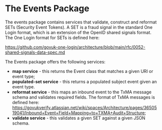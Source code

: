 # The Events Package

The events package contains services that validate, construct and reformat SETs (Security Event Tokens). A SET is a
fraud signal in the standard One Login format, which is an extension of the OpenID shared signals format. The One Login
format for SETs is defined here:

https://github.com/govuk-one-login/architecture/blob/main/rfc/0052-shared-signals-data-spec.md

The Events package offers the following services:

- **map service** - this returns the Event class that matches a given URI or event type;
- **populated-set service** - this returns a populated subject event given an event type.
- **reformat service** - this maps an inbound event to the TxMA message schema and validates required fields. The format
  of TxMA messages is defined here:
  https://govukverify.atlassian.net/wiki/spaces/Architecture/pages/3650519041/Inbound+Event+Field+Mapping+to+TXMA+Audit+Structure;
- **validate service** - this validates a given SET against a given JSON schema.
